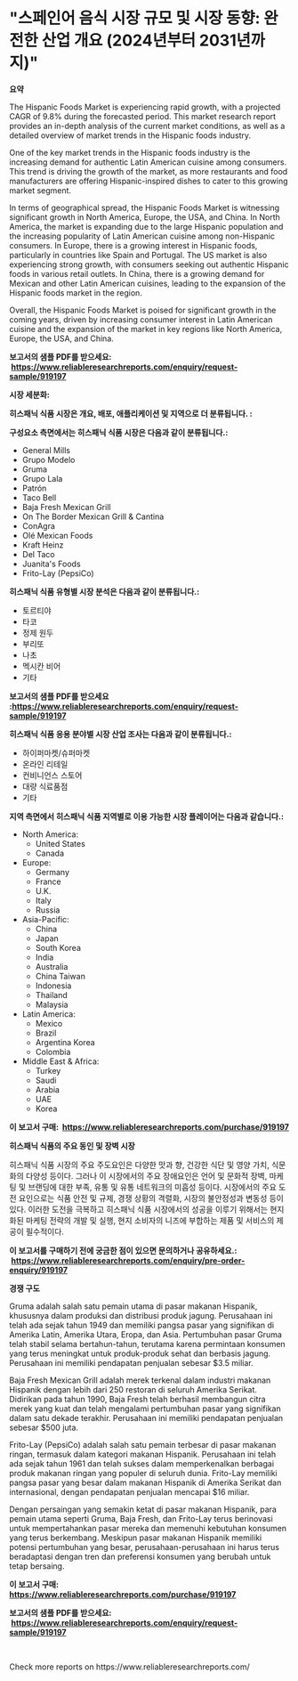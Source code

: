 <p><h1>"스페인어 음식 시장 규모 및 시장 동향: 완전한 산업 개요 (2024년부터 2031년까지)"</h1></p><p><strong>요약</strong></p>
<p><p>The Hispanic Foods Market is experiencing rapid growth, with a projected CAGR of 9.8% during the forecasted period. This market research report provides an in-depth analysis of the current market conditions, as well as a detailed overview of market trends in the Hispanic foods industry.</p><p>One of the key market trends in the Hispanic foods industry is the increasing demand for authentic Latin American cuisine among consumers. This trend is driving the growth of the market, as more restaurants and food manufacturers are offering Hispanic-inspired dishes to cater to this growing market segment.</p><p>In terms of geographical spread, the Hispanic Foods Market is witnessing significant growth in North America, Europe, the USA, and China. In North America, the market is expanding due to the large Hispanic population and the increasing popularity of Latin American cuisine among non-Hispanic consumers. In Europe, there is a growing interest in Hispanic foods, particularly in countries like Spain and Portugal. The US market is also experiencing strong growth, with consumers seeking out authentic Hispanic foods in various retail outlets. In China, there is a growing demand for Mexican and other Latin American cuisines, leading to the expansion of the Hispanic foods market in the region.</p><p>Overall, the Hispanic Foods Market is poised for significant growth in the coming years, driven by increasing consumer interest in Latin American cuisine and the expansion of the market in key regions like North America, Europe, the USA, and China.</p></p>
<p><strong>보고서의 샘플 PDF를 받으세요: &nbsp;<a href="https://www.reliableresearchreports.com/enquiry/request-sample/919197">https://www.reliableresearchreports.com/enquiry/request-sample/919197</a></strong></p>
<p><strong>시장 세분화:</strong></p>
<p><strong> 히스패닉 식품 시장은 개요, 배포, 애플리케이션 및 지역으로 더 분류됩니다. :</strong></p>
<p><strong>구성요소 측면에서는 히스패닉 식품 시장은 다음과 같이 분류됩니다.:</strong></p>
<p><ul><li>General Mills</li><li>Grupo Modelo</li><li>Gruma</li><li>Grupo Lala</li><li>Patrón</li><li>Taco Bell</li><li>Baja Fresh Mexican Grill</li><li>On The Border Mexican Grill & Cantina</li><li>ConAgra</li><li>Olé Mexican Foods</li><li>Kraft Heinz</li><li>Del Taco</li><li>Juanita's Foods</li><li>Frito-Lay (PepsiCo)</li></ul></p>
<p><strong> 히스패닉 식품 유형별 시장 분석은 다음과 같이 분류됩니다.:</strong></p>
<p><ul><li>토르티야</li><li>타코</li><li>정제 원두</li><li>부리또</li><li>나초</li><li>멕시칸 비어</li><li>기타</li></ul></p>
<p><strong>보고서의 샘플 PDF를 받으세요 :<a href="https://www.reliableresearchreports.com/enquiry/request-sample/919197">https://www.reliableresearchreports.com/enquiry/request-sample/919197</a></strong></p>
<p><strong> 히스패닉 식품 응용 분야별 시장 산업 조사는 다음과 같이 분류됩니다.:</strong></p>
<p><ul><li>하이퍼마켓/슈퍼마켓</li><li>온라인 리테일</li><li>컨비니언스 스토어</li><li>대량 식료품점</li><li>기타</li></ul></p>
<p><strong>지역 측면에서 히스패닉 식품 지역별로 이용 가능한 시장 플레이어는 다음과 같습니다.:</strong></p>
<p><ul>
    <li>
        North America:
        <ul>
            <li>United States</li>
            <li>Canada</li>
        </ul>
    </li>
    <li>
        Europe:
        <ul>
            <li>Germany</li>
            <li>France</li>
            <li>U.K.</li>
            <li>Italy</li>
            <li>Russia</li>
        </ul>
    </li>
    <li>
        Asia-Pacific:
        <ul>
            <li>China</li>
            <li>Japan</li>
            <li>South Korea</li>
            <li>India</li>
            <li>Australia</li>
            <li>China Taiwan</li>
            <li>Indonesia</li>
            <li>Thailand</li>
            <li>Malaysia</li>
        </ul>
    </li>
    <li>
        Latin America:
        <ul>
            <li>Mexico</li>
            <li>Brazil</li>
            <li>Argentina Korea</li>
            <li>Colombia</li>
        </ul>
    </li>
    <li>
        Middle East & Africa:
        <ul>
            <li>Turkey</li>
            <li>Saudi</li>
            <li>Arabia</li>
            <li>UAE</li>
            <li>Korea</li>
        </ul>
    </li>
    </ul></p>
<p><strong>이 보고서 구매: &nbsp;<a href="https://www.reliableresearchreports.com/purchase/919197">https://www.reliableresearchreports.com/purchase/919197</a></strong></p>
<p><strong>히스패닉 식품의 주요 동인 및 장벽 시장</strong></p>
<p><p>히스패닉 식품 시장의 주요 주도요인은 다양한 맛과 향, 건강한 식단 및 영양 가치, 식문화의 다양성 등이다. 그러나 이 시장에서의 주요 장애요인은 언어 및 문화적 장벽, 마케팅 및 브랜딩에 대한 부족, 유통 및 유통 네트워크의 미흡성 등이다. 시장에서의 주요 도전 요인으로는 식품 안전 및 규제, 경쟁 상황의 격렬화, 시장의 불안정성과 변동성 등이 있다. 이러한 도전을 극복하고 히스패닉 식품 시장에서의 성공을 이루기 위해서는 현지화된 마케팅 전략의 개발 및 실행, 현지 소비자의 니즈에 부합하는 제품 및 서비스의 제공이 필수적이다.</p></p>
<p><strong>이 보고서를 구매하기 전에 궁금한 점이 있으면 문의하거나 공유하세요.: &nbsp;<a href="https://www.reliableresearchreports.com/enquiry/pre-order-enquiry/919197">https://www.reliableresearchreports.com/enquiry/pre-order-enquiry/919197</a></strong></p>
<p><strong>경쟁 구도</strong></p>
<p><p>Gruma adalah salah satu pemain utama di pasar makanan Hispanik, khususnya dalam produksi dan distribusi produk jagung. Perusahaan ini telah ada sejak tahun 1949 dan memiliki pangsa pasar yang signifikan di Amerika Latin, Amerika Utara, Eropa, dan Asia. Pertumbuhan pasar Gruma telah stabil selama bertahun-tahun, terutama karena permintaan konsumen yang terus meningkat untuk produk-produk sehat dan berbasis jagung. Perusahaan ini memiliki pendapatan penjualan sebesar $3.5 miliar.</p><p>Baja Fresh Mexican Grill adalah merek terkenal dalam industri makanan Hispanik dengan lebih dari 250 restoran di seluruh Amerika Serikat. Didirikan pada tahun 1990, Baja Fresh telah berhasil membangun citra merek yang kuat dan telah mengalami pertumbuhan pasar yang signifikan dalam satu dekade terakhir. Perusahaan ini memiliki pendapatan penjualan sebesar $500 juta.</p><p>Frito-Lay (PepsiCo) adalah salah satu pemain terbesar di pasar makanan ringan, termasuk dalam kategori makanan Hispanik. Perusahaan ini telah ada sejak tahun 1961 dan telah sukses dalam memperkenalkan berbagai produk makanan ringan yang populer di seluruh dunia. Frito-Lay memiliki pangsa pasar yang besar dalam makanan Hispanik di Amerika Serikat dan internasional, dengan pendapatan penjualan mencapai $16 miliar.</p><p>Dengan persaingan yang semakin ketat di pasar makanan Hispanik, para pemain utama seperti Gruma, Baja Fresh, dan Frito-Lay terus berinovasi untuk mempertahankan pasar mereka dan memenuhi kebutuhan konsumen yang terus berkembang. Meskipun pasar makanan Hispanik memiliki potensi pertumbuhan yang besar, perusahaan-perusahaan ini harus terus beradaptasi dengan tren dan preferensi konsumen yang berubah untuk tetap bersaing.</p></p>
<p><strong>이 보고서 구매: &nbsp; <a href="https://www.reliableresearchreports.com/purchase/919197">https://www.reliableresearchreports.com/purchase/919197</a></strong></p>
<p><strong>보고서의 샘플 PDF를 받으세요: &nbsp;<a href="https://www.reliableresearchreports.com/enquiry/request-sample/919197">https://www.reliableresearchreports.com/enquiry/request-sample/919197</a></strong><strong></strong></p>
<p>&nbsp;</p>
<p>Check more reports on https://www.reliableresearchreports.com/</p>